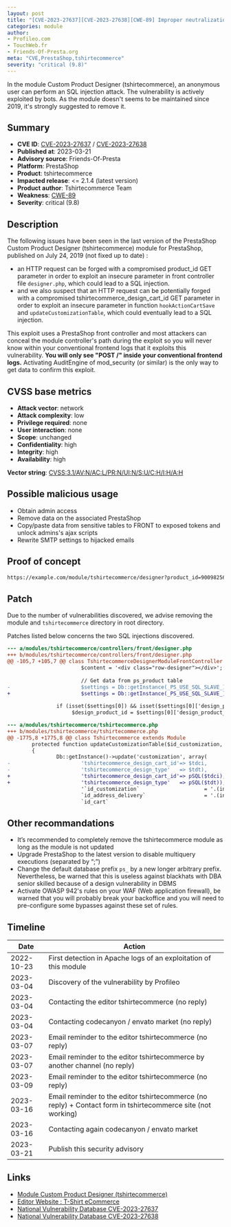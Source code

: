```yaml
---
layout: post
title: "[CVE-2023-27637][CVE-2023-27638][CWE-89] Improper neutralization of SQL parameters in module PrestaShop Custom Product Designer (tshirtecommerce) for PrestaShop"
categories: module
author:
- Profileo.com
- TouchWeb.fr
- Friends-Of-Presta.org
meta: "CVE,PrestaShop,tshirtecommerce"
severity: "critical (9.8)"
---
```


In the module Custom Product Designer (tshirtecommerce), an anonymous user can perform an SQL injection attack. The vulnerability is actively exploited by bots. As the module doesn't seems to be maintained since 2019, it's strongly suggested to remove it.

## Summary

* **CVE ID**: [CVE-2023-27637](https://cve.mitre.org/cgi-bin/cvename.cgi?name=CVE-2023-27637) / [CVE-2023-27638](https://cve.mitre.org/cgi-bin/cvename.cgi?name=CVE-2023-27638)
* **Published at**: 2023-03-21
* **Advisory source**: Friends-Of-Presta
* **Platform**: PrestaShop
* **Product**: tshirtecommerce
* **Impacted release**: <= 2.1.4 (latest version)
* **Product author**: Tshirtecommerce Team
* **Weakness**: [CWE-89](https://cwe.mitre.org/data/definitions/89.html)
* **Severity**: critical (9.8)

## Description

The following issues have been seen in the last version of the PrestaShop Custom Product Designer (tshirtecommerce) module for PrestaShop, published on July 24, 2019 (not fixed up to date) :
- an HTTP request can be forged with a compromised product_id GET parameter in order to exploit an insecure parameter in front controller file `designer.php`, which could lead to a SQL injection.
- and we also suspect that an HTTP request can be potentially forged with a compromised tshirtecommerce_design_cart_id GET parameter in order to exploit an insecure parameter in function `hookActionCartSave` and `updateCustomizationTable`, which could eventually lead to a SQL injection.

This exploit uses a PrestaShop front controller and most attackers can conceal the module controller's path during the exploit so you will never know within your conventional frontend logs that it exploits this vulnerability. **You will only see "POST /" inside your conventional frontend logs.** Activating AuditEngine of mod_security (or similar) is the only way to get data to confirm this exploit.

## CVSS base metrics

* **Attack vector**: network
* **Attack complexity**: low
* **Privilege required**: none
* **User interaction**: none
* **Scope**: unchanged
* **Confidentiality**: high
* **Integrity**: high
* **Availability**: high

**Vector string**: [CVSS:3.1/AV:N/AC:L/PR:N/UI:N/S:U/C:H/I:H/A:H](https://nvd.nist.gov/vuln-metrics/cvss/v3-calculator?vector=AV:N/AC:L/PR:N/UI:N/S:U/C:H/I:H/A:H)

## Possible malicious usage

* Obtain admin access
* Remove data on the associated PrestaShop
* Copy/paste data from sensitive tables to FRONT to exposed tokens and unlock admins's ajax scripts
* Rewrite SMTP settings to hijacked emails

## Proof of concept

```bash
https://example.com/module/tshirtecommerce/designer?product_id=900982561&parent_id=1;SELECT%20SLEEP(5);
```

## Patch 

Due to the number of vulnerabilities discovered, we advise removing the module and `tshirtecommerce` directory in root directory.

Patches listed below concerns the two SQL injections discovered.

```diff
--- a/modules/tshirtecommerce/controllers/front/designer.php
+++ b/modules/tshirtecommerce/controllers/front/designer.php
@@ -105,7 +105,7 @@ class TshirtecommerceDesignerModuleFrontController extends ModuleFrontController
                        $content = '<div class="row-designer"></div>';
 
                        // Get data from ps_product table
-                       $settings = Db::getInstance(_PS_USE_SQL_SLAVE_)->executeS("SELECT `design_product_id` FROM `"._DB_PREFIX_."product` WHERE `id_product`=".$parent_id);
+                       $settings = Db::getInstance(_PS_USE_SQL_SLAVE_)->executeS("SELECT `design_product_id` FROM `"._DB_PREFIX_."product` WHERE `id_product`=".(int)$parent_id);
 
                if (isset($settings[0]) && isset($settings[0]['design_product_id'])) {
                     $design_product_id = $settings[0]['design_product_id'];
```

```diff
--- a/modules/tshirtecommerce/tshirtecommerce.php 
+++ b/modules/tshirtecommerce/tshirtecommerce.php 
@@ -1775,8 +1775,8 @@ class Tshirtecommerce extends Module
        protected function updateCustomizationTable($id_customization, $id_address_delivery, $id_cart, $id_product, $tdci, $tdt = 'cart')
        {
                Db::getInstance()->update('customization', array(
-                       'tshirtecommerce_design_cart_id'=> $tdci,
-                       'tshirtecommerce_design_type'   => $tdt),
+                       'tshirtecommerce_design_cart_id'=> pSQL($tdci),
+                       'tshirtecommerce_design_type'   => pSQL($tdt)),
                        '`id_customization`                     = '.(int)$id_customization.' AND
                        `id_address_delivery`                   = '.(int)$id_address_delivery.' AND
                        `id_cart`                                               = '.(int)$id_cart.' AND
```

## Other recommandations

* It’s recommended to completely remove the tshirtecommerce module as long as the module is not updated
* Upgrade PrestaShop to the latest version to disable multiquery executions (separated by “;”)
* Change the default database prefix `ps_` by a new longer arbitrary prefix. Nevertheless, be warned that this is useless against blackhats with DBA senior skilled because of a design vulnerability in DBMS
* Activate OWASP 942's rules on your WAF (Web application firewall), be warned that you will probably break your backoffice and you will need to pre-configure some bypasses against these set of rules.

## Timeline

| Date | Action |
| -- | -- |
| 2022-10-23 | First detection in Apache logs of an exploitation of this module |
| 2023-03-04 | Discovery of the vulnerability by Profileo |
| 2023-03-04 | Contacting the editor tshirtecommerce (no reply) |
| 2023-03-04 | Contacting codecanyon / envato market (no reply) |
| 2023-03-07 | Email reminder to the editor tshirtecommerce (no reply) |
| 2023-03-07 | Email reminder to the editor tshirtecommerce by another channel (no reply) |
| 2023-03-09 | Email reminder to the editor tshirtecommerce (no reply) |
| 2023-03-16 | Email reminder to the editor tshirtecommerce (no reply) + Contact form in tshirtecommerce site (not working) |
| 2023-03-16 | Contacting again codecanyon / envato market |
| 2023-03-21 | Publish this security advisory |

## Links

* [Module Custom Product Designer (tshirtecommerce)](https://codecanyon.net/item/prestashop-custom-product-designer/19202018)
* [Editor Website : T-Shirt eCommerce](https://tshirtecommerce.com/)
* [National Vulnerability Database CVE-2023-27637](https://nvd.nist.gov/vuln/detail/CVE-2023-27637)
* [National Vulnerability Database CVE-2023-27638](https://nvd.nist.gov/vuln/detail/CVE-2023-27638)
